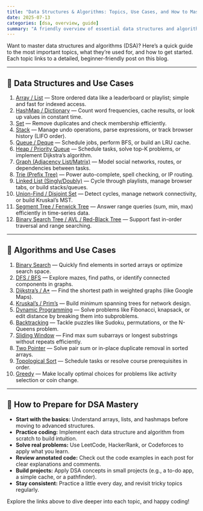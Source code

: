 ```yaml
---
title: "Data Structures & Algorithms: Topics, Use Cases, and How to Master Them"
date: 2025-07-13
categories: [dsa, overview, guide]
summary: "A friendly overview of essential data structures and algorithms, their real-world use cases, and tips for mastering DSA. Includes links to detailed posts for each topic."
---
```


Want to master data structures and algorithms (DSA)? Here’s a quick guide to the most important topics, what they’re used for, and how to get started. Each topic links to a detailed, beginner-friendly post on this blog.

---

## 🧱 Data Structures and Use Cases

1. [Array / List](/2023-01-01-arrays-overview) — Store ordered data like a leaderboard or playlist; simple and fast for indexed access.
2. [HashMap / Dictionary](/2023-01-02-hashmap-overview) — Count word frequencies, cache results, or look up values in constant time.
3. [Set](/2023-01-03-set-overview) — Remove duplicates and check membership efficiently.
4. [Stack](/2023-01-04-stack-overview) — Manage undo operations, parse expressions, or track browser history (LIFO order).
5. [Queue / Deque](/2023-01-05-queue-deque-overview) — Schedule jobs, perform BFS, or build an LRU cache.
6. [Heap / Priority Queue](/2023-01-06-heap-priority-queue) — Schedule tasks, solve top-K problems, or implement Dijkstra’s algorithm.
7. [Graph (Adjacency List/Matrix)](/2023-01-07-graph-overview) — Model social networks, routes, or dependencies between tasks.
8. [Trie (Prefix Tree)](/2023-01-08-trie-overview) — Power auto-complete, spell checking, or IP routing.
9. [Linked List (Singly/Doubly)](/2023-01-09-linked-list-overview) — Cycle through playlists, manage browser tabs, or build stacks/queues.
10. [Union-Find / Disjoint Set](/2023-01-10-union-find-overview) — Detect cycles, manage network connectivity, or build Kruskal’s MST.
11. [Segment Tree / Fenwick Tree](/2023-01-11-segment-fenwick-tree) — Answer range queries (sum, min, max) efficiently in time-series data.
12. [Binary Search Tree / AVL / Red-Black Tree](/2023-01-12-bst-overview) — Support fast in-order traversal and range searching.

---

## 🔁 Algorithms and Use Cases

1. [Binary Search](/2023-02-01-binary-search) — Quickly find elements in sorted arrays or optimize search space.
2. [DFS / BFS](/2023-02-02-dfs-bfs) — Explore mazes, find paths, or identify connected components in graphs.
3. [Dijkstra’s / A*](/2023-07-03-dijkstra-shortest-paths) — Find the shortest path in weighted graphs (like Google Maps).
4. [Kruskal’s / Prim’s](/2023-02-04-mst) — Build minimum spanning trees for network design.
5. [Dynamic Programming](/2023-07-01-memoization-overview) — Solve problems like Fibonacci, knapsack, or edit distance by breaking them into subproblems.
6. [Backtracking](/2025-01-10-backtracking) — Tackle puzzles like Sudoku, permutations, or the N-Queens problem.
7. [Sliding Window](/2023-03-19-kadane-algorithm) — Find max sum subarrays or longest substrings without repeats efficiently.
8. [Two Pointer](/2023-02-08-two-pointer) — Solve pair sum or in-place duplicate removal in sorted arrays.
9. [Topological Sort](/2023-02-09-topological-sort) — Schedule tasks or resolve course prerequisites in order.
10. [Greedy](/2023-02-10-greedy) — Make locally optimal choices for problems like activity selection or coin change.

---

## 🚀 How to Prepare for DSA Mastery

- **Start with the basics:** Understand arrays, lists, and hashmaps before moving to advanced structures.
- **Practice coding:** Implement each data structure and algorithm from scratch to build intuition.
- **Solve real problems:** Use LeetCode, HackerRank, or Codeforces to apply what you learn.
- **Review annotated code:** Check out the code examples in each post for clear explanations and comments.
- **Build projects:** Apply DSA concepts in small projects (e.g., a to-do app, a simple cache, or a pathfinder).
- **Stay consistent:** Practice a little every day, and revisit tricky topics regularly.

Explore the links above to dive deeper into each topic, and happy coding! 